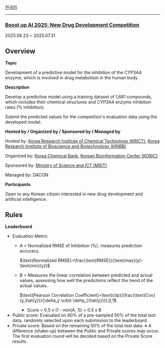 [한국어](./README_kor.md)

---
### [Boost up AI 2025: New Drug Development Competition](https://dacon.io/competitions/official/236518/overview/description)
2025.06.23 ~ 2025.07.31
## Overview
**Topic**

Development of a predictive model for the inhibition of the CYP3A4 enzyme, which is involved in drug metabolism in the human body.

**Description**

Develop a predictive model using a training dataset of 1,681 compounds, which includes their chemical structures and CYP3A4 enzyme inhibition rates (% inhibition).

Submit the predicted values for the competition's evaluation data using the developed model.

**Hosted by / Organized by / Sponsored by / Managed by**

Hosted by: [Korea Research Institute of Chemical Technology (KRICT)](https://www.krict.re.kr/eng/), [Korea Research Institute of Bioscience and Biotechnology (KRIBB)](https://www.kribb.re.kr/kor/main/main.jsp)

Organized by: [Korea Chemical Bank](https://chembank.org), [Korean Bioinformation Center (KOBIC)](https://www.kobic.re.kr/kobic/?lang=en)

Sponsored by: [Ministry of Science and ICT (MSIT)](https://www.msit.go.kr/eng/index.do)

Managed by: DACON

**Participants**

Open to any Korean citizen interested in new drug development and artificial intelligence.

## Rules
**Leaderboard**
 - Evaluation Metric
   - A = Normalized RMSE of Inhibition (%), measures prediction accuracy.
  
      $\text{Normalized RMSE}=\frac{\text{RMSE}}{\text{max}(y)-\text{min}(y)}$
   - B = Measures the linear correlation between predicted and actual values, assessing how well the predictions reflect the trend of the actual values.
  
      $\text{Pearson Correlation Coefficient}=\text{clip}(\frac{\text{Cov}(y,\hat{y})}{\delta_y \cdot \delta_{\hat{y}}}),0,1$
     - Score = 0.5 x (1 - min(A, 1)) + 0.5 x B
 - Public score: Evaluated on 80% of a pre-sampled 50% of the total test data, randomly selected upon each submission to the leaderboard.
 - Private score: Based on the remaining 50% of the total test data.
※ A difference (shake-up) between the Public and Private scores may occur. The first evaluation round will be decided based on the Private Score results.
